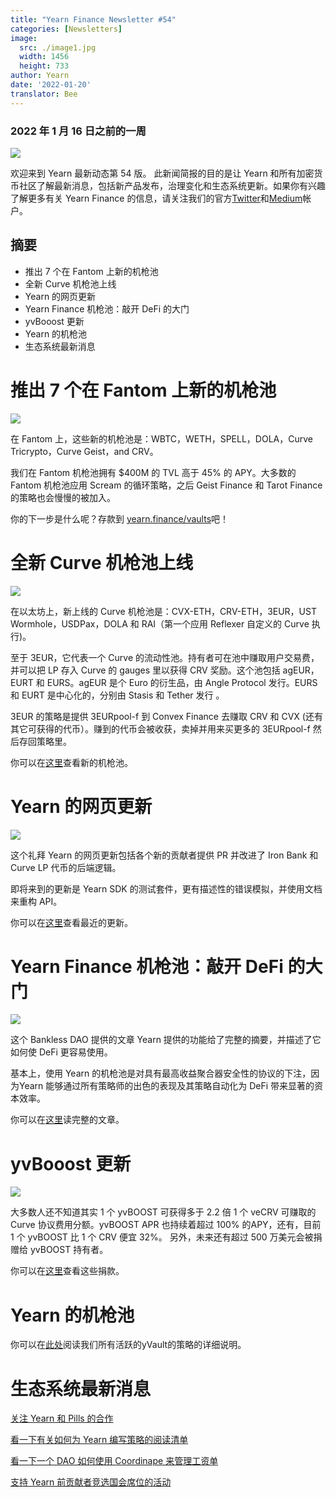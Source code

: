 ```yaml
---
title: "Yearn Finance Newsletter #54"
categories: [Newsletters]
image:
  src: ./image1.jpg
  width: 1456
  height: 733
author: Yearn
date: '2022-01-20'
translator: Bee
---
```


### 2022 年 1 月 16 日之前的一周

![](./image1.jpg?w=1100&h=554)

欢迎来到 Yearn 最新动态第 54 版。 此新闻简报的目的是让 Yearn 和所有加密货币社区了解最新消息，包括新产品发布，治理变化和生态系统更新。如果你有兴趣了解更多有关 Yearn Finance 的信息，请关注我们的官方[Twitter](https://twitter.com/iearnfinance)和[Medium](https://medium.com/iearn)帐户。

## 摘要

- 推出 7 个在 Fantom 上新的机枪池
- 全新 Curve 机枪池上线
- Yearn 的网页更新
- Yearn Finance 机枪池：敲开 DeFi 的大门
- yvBooost 更新
- Yearn 的机枪池
- 生态系统最新消息

# 推出 7 个在 Fantom 上新的机枪池

![](./image2.jpg?w=550&h=734)

在 Fantom 上，这些新的机枪池是：WBTC，WETH，SPELL，DOLA，Curve Tricrypto，Curve Geist，and CRV。

我们在 Fantom 机枪池拥有 $400M 的 TVL 高于 45% 的 APY。大多数的 Fantom 机枪池应用 Scream 的循环策略，之后 Geist Finance 和 Tarot Finance 的策略也会慢慢的被加入。

你的下一步是什么呢？存款到 [yearn.finance/vaults](https://yearn.finance/vaults)吧！

# 全新 Curve 机枪池上线

![](./image3.jpg?w=644&h=464)

在以太坊上，新上线的 Curve 机枪池是：CVX-ETH，CRV-ETH，3EUR，UST Wormhole，USDPax，DOLA 和 RAI（第一个应用 Reflexer 自定义的 Curve 执行)。

至于 3EUR，它代表一个 Curve 的流动性池。持有者可在池中赚取用户交易费，并可以把 LP 存入 Curve 的 gauges 里以获得 CRV 奖励。这个池包括 agEUR，EURT 和 EURS。agEUR 是个 Euro 的衍生品，由 Angle Protocol 发行。EURS 和 EURT 是中心化的，分别由 Stasis 和 Tether 发行
。

3EUR 的策略是提供 3EURpool-f 到 Convex Finance 去赚取 CRV 和 CVX (还有其它可获得的代币）。赚到的代币会被收获，卖掉并用来买更多的 3EURpool-f 然后存回策略里。

你可以在[这里](https://yearn.finance/#/vaults)查看新的机枪池。

# Yearn 的网页更新

![](./image4.jpg?w=450&h=367)

这个礼拜 Yearn 的网页更新包括各个新的贡献者提供 PR 并改进了 Iron Bank 和 Curve LP 代币的后端逻辑。

即将来到的更新是 Yearn SDK 的测试套件，更有描述性的错误模拟，并使用文档来重构 API。

你可以在[这里](https://yearnweb.substack.com/p/yearn-web-engineering-update)查看最近的更新。

# Yearn Finance 机枪池：敲开 DeFi 的大门

![](./image5.jpg?w=957&h=538)

这个 Bankless DAO 提供的文章 Yearn 提供的功能给了完整的摘要，并描述了它如何使 DeFi 更容易使用。

基本上，使用 Yearn 的机枪池是对具有最高收益聚合器安全性的协议的下注，因为Yearn 能够通过所有策略师的出色的表现及其策略自动化为 DeFi 带来显著的资本效率。

你可以在[这里](https://medium.com/bankless-dao/yearn-finance-vaults-knockin-on-defi-s-door-f5e9f56f669a)读完整的文章。

# yvBooost 更新

![](./image6.jpg?w=1100&h=569)

大多数人还不知道其实 1 个 yvBOOST 可获得多于 2.2 倍 1 个 veCRV 可赚取的 Curve 协议费用分额。yvBOOST APR 也持续着超过 100% 的APY，还有，目前 1 个 yvBOOST 比 1 个 CRV 便宜 32%。 另外，未来还有超过 500 万美元会被捐赠给 yvBOOST 持有者。

你可以在[这里](https://etherscan.io/address/0xdf270b48829e0f05211f3a33e5dc0a84f7247fbe)查看这些捐款。

# Yearn 的机枪池

你可以在[此处](https://medium.com/yearn-state-of-the-vaults/the-vaults-at-yearn-9237905ffed3)阅读我们所有活跃的yVault的策略的详细说明。

# 生态系统最新消息

[关注 Yearn 和 Pills 的合作](https://twitter.com/bantg/status/1482764820265029633)

[看一下有关如何为 Yearn 编写策略的阅读清单](https://twitter.com/sjkelleyjr/status/1481664381054177281)

[看一下一个 DAO 如何使用 Coordinape 来管理工资单](https://twitter.com/jkey_eth/status/1479642151730356226)

[支持 Yearn 前贡献者竞选国会席位的活动](https://twitter.com/mattdwest/status/1481083902580166656)
